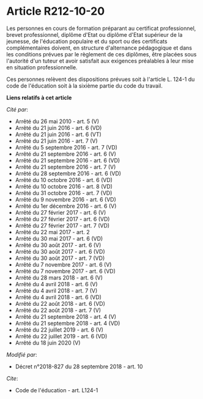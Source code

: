 # Article R212-10-20

Les personnes en cours de formation préparant au certificat professionnel, brevet professionnel, diplôme d'Etat ou diplôme
d'Etat supérieur de la jeunesse, de l'éducation populaire et du sport ou des certificats complémentaires doivent, en
structure d'alternance pédagogique et dans les conditions prévues par le règlement de ces diplômes, être placées sous
l'autorité d'un tuteur et avoir satisfait aux exigences préalables à leur mise en situation professionnelle. 

Ces personnes relèvent des dispositions prévues soit à l'article L. 124-1 du code de l'éducation soit à la sixième partie du
code du travail.

**Liens relatifs à cet article**

_Cité par_:

  - Arrêté du 26 mai 2010 - art. 5 (V)
  - Arrêté du 21 juin 2016 - art. 6 (VD)
  - Arrêté du 21 juin 2016 - art. 6 (VT)
  - Arrêté du 21 juin 2016 - art. 7 (V)
  - Arrêté du 5 septembre 2016 - art. 7 (VD)
  - Arrêté du 21 septembre 2016 - art. 6 (V)
  - Arrêté du 21 septembre 2016 - art. 6 (VD)
  - Arrêté du 21 septembre 2016 - art. 7 (V)
  - Arrêté du 28 septembre 2016 - art. 6 (VD)
  - Arrêté du 10 octobre 2016 - art. 6 (VD)
  - Arrêté du 10 octobre 2016 - art. 8 (VD)
  - Arrêté du 31 octobre 2016 - art. 7 (VD)
  - Arrêté du 9 novembre 2016 - art. 6 (VD)
  - Arrêté du 1er décembre 2016 - art. 6 (V)
  - Arrêté du 27 février 2017 - art. 6 (V)
  - Arrêté du 27 février 2017 - art. 6 (VD)
  - Arrêté du 27 février 2017 - art. 7 (VD)
  - Arrêté du 22 mai 2017 - art. 2
  - Arrêté du 30 mai 2017 - art. 6 (VD)
  - Arrêté du 30 août 2017 - art. 6 (V)
  - Arrêté du 30 août 2017 - art. 6 (VD)
  - Arrêté du 30 août 2017 - art. 7 (VD)
  - Arrêté du 7 novembre 2017 - art. 6 (V)
  - Arrêté du 7 novembre 2017 - art. 6 (VD)
  - Arrêté du 28 mars 2018 - art. 6 (V)
  - Arrêté du 4 avril 2018 - art. 6 (V)
  - Arrêté du 4 avril 2018 - art. 7 (V)
  - Arrêté du 4 avril 2018 - art. 6 (VD)
  - Arrêté du 22 août 2018 - art. 6 (VD)
  - Arrêté du 22 août 2018 - art. 7 (V)
  - Arrêté du 21 septembre 2018 - art. 4 (V)
  - Arrêté du 21 septembre 2018 - art. 4 (VD)
  - Arrêté du 22 juillet 2019 - art. 6 (V)
  - Arrêté du 22 juillet 2019 - art. 6 (VD)
  - Arrêté du 18 juin 2020 (V)

_Modifié par_:

  - Décret n°2018-827 du 28 septembre 2018 - art. 10

_Cite_:

  - Code de l'éducation - art. L124-1
